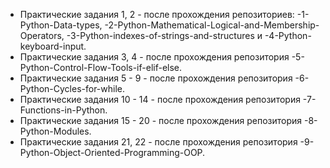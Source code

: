 * Практические задания 1, 2 - после прохождения репозиториев: -1-Python-Data-types, -2-Python-Mathematical-Logical-and-Membership-Operators, -3-Python-indexes-of-strings-and-structures и -4-Python-keyboard-input.
* Практические задания 3, 4 - после прохождения репозитория -5-Python-Control-Flow-Tools-if-elif-else.
* Практические задания 5 - 9 - после прохождения репозитория -6-Python-Cycles-for-while.
* Практические задания 10 - 14 - после прохождения репозитория -7-Functions-in-Python.
* Практические задания 15 - 20 - после прохождения репозитория -8-Python-Modules.
* Практические задания 21, 22 - после прохождения репозитория -9-Python-Object-Oriented-Programming-OOP.
